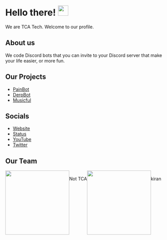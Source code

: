 # Hello there! <img src="https://media.giphy.com/media/hvRJCLFzcasrR4ia7z/giphy.gif" width="32px">
We are TCA Tech. Welcome to our profile.

## About us
We code Discord bots that you can invite to your Discord server that make your life easier, or more fun.

## Our Projects
- [PainBot](https://painbot.tk)
- [DerpBot](https://github.com/TCATech/DerpBot)
- [Musicful](https://github.com/TCATech/Musicful/issues/1)

## Socials
- [Website](https://tcatech.ml)
- [Status](https://status.tcatech.ml)
- [YouTube](https://youtube.com/channel/UClRBLstCbOwgjmqv1DreWBA)
- [Twitter](https://twiter.com/TCATechStatus)

## Our Team
<div align="center" style="display: flex; flex-direction: row;">
  <a href="https://github.com/NotTCA"><img src="https://tcatech.ml/assets/img/staff/Not%20TCA.jpg" width="200px"></a><br />Not TCA<br /><br />
  <a href="https://github.com/KiranPL0"><img src="https://tcatech.ml/assets/img/staff/kiran.gif" width="200px"></a><br />kiran
</div>
